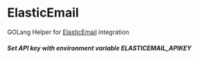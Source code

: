 # ElasticEmail
GOLang Helper for [ElasticEmail](https://elasticemail.com/) integration
<br>
##### Set API key with environment variable **ELASTICEMAIL_APIKEY**
